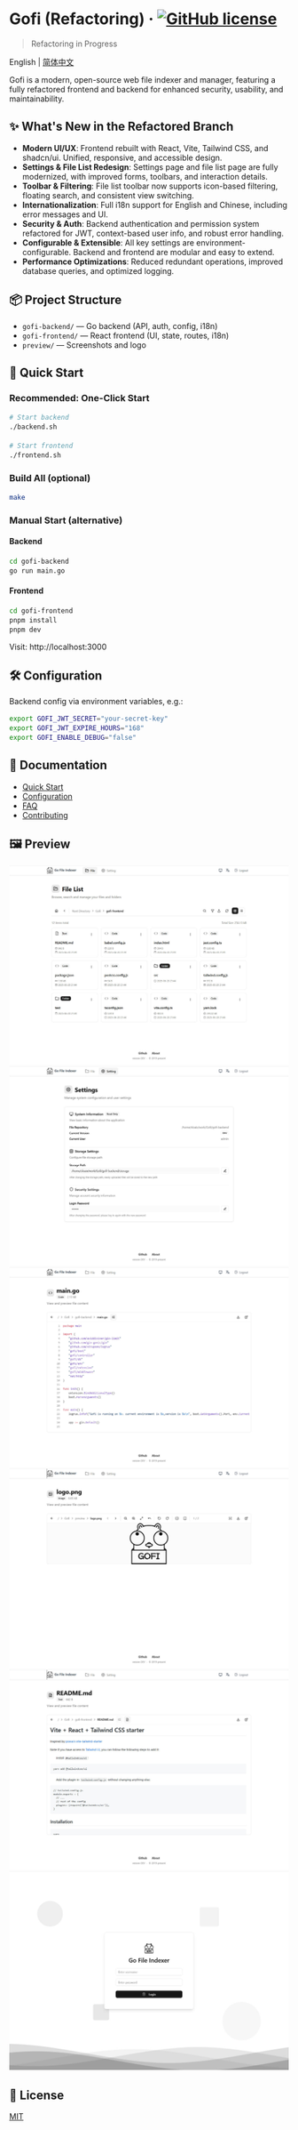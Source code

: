 # Gofi (Refactoring) &middot; [![GitHub license](https://img.shields.io/badge/license-MIT-blue.svg)](./LICENSE)

> Refactoring in Progress

English | [简体中文](./README.zh-CN.md)

Gofi is a modern, open-source web file indexer and manager, featuring a fully refactored frontend and backend for enhanced security, usability, and maintainability.

## ✨ What's New in the Refactored Branch

- **Modern UI/UX**: Frontend rebuilt with React, Vite, Tailwind CSS, and shadcn/ui. Unified, responsive, and accessible design.
- **Settings & File List Redesign**: Settings page and file list page are fully modernized, with improved forms, toolbars, and interaction details.
- **Toolbar & Filtering**: File list toolbar now supports icon-based filtering, floating search, and consistent view switching.
- **Internationalization**: Full i18n support for English and Chinese, including error messages and UI.
- **Security & Auth**: Backend authentication and permission system refactored for JWT, context-based user info, and robust error handling.
- **Configurable & Extensible**: All key settings are environment-configurable. Backend and frontend are modular and easy to extend.
- **Performance Optimizations**: Reduced redundant operations, improved database queries, and optimized logging.

## 📦 Project Structure

- `gofi-backend/` — Go backend (API, auth, config, i18n)
- `gofi-frontend/` — React frontend (UI, state, routes, i18n)
- `preview/` — Screenshots and logo

## 🚀 Quick Start

### Recommended: One-Click Start

```bash
# Start backend
./backend.sh

# Start frontend
./frontend.sh
```

### Build All (optional)

```bash
make
```

### Manual Start (alternative)

#### Backend
```bash
cd gofi-backend
go run main.go
```

#### Frontend
```bash
cd gofi-frontend
pnpm install
pnpm dev
```

Visit: http://localhost:3000

## 🛠️ Configuration

Backend config via environment variables, e.g.:
```bash
export GOFI_JWT_SECRET="your-secret-key"
export GOFI_JWT_EXPIRE_HOURS="168"
export GOFI_ENABLE_DEBUG="false"
```

## 📝 Documentation

- [Quick Start](./doc/quickstart.md)
- [Configuration](./doc/config.md)
- [FAQ](./doc/faq.md)
- [Contributing](./doc/contributing.md)

## 🖼️ Preview

![preview1](./preview/1.jpg)
![preview2](./preview/2.jpg)
![preview3](./preview/3.jpg)
![preview4](./preview/4.jpg)
![preview5](./preview/5.jpg)
![preview6](./preview/6.jpg)

## 📝 License

[MIT](./LICENSE)
